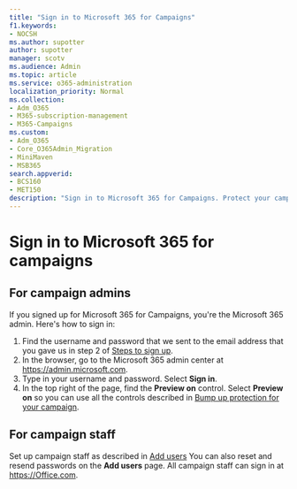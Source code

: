 ```yaml
---
title: "Sign in to Microsoft 365 for Campaigns"
f1.keywords:
- NOCSH
ms.author: supotter
author: supotter
manager: scotv
ms.audience: Admin
ms.topic: article
ms.service: o365-administration
localization_priority: Normal
ms.collection: 
- Adm_O365
- M365-subscription-management 
- M365-Campaigns
ms.custom:
- Adm_O365
- Core_O365Admin_Migration
- MiniMaven
- MSB365
search.appverid:
- BCS160
- MET150
description: "Sign in to Microsoft 365 for Campaigns. Protect your campaign from cybersecurity threats to email, data, and communication."
---
```

# Sign in to Microsoft 365 for campaigns

## For campaign admins
If you signed up for Microsoft 365 for Campaigns, you're the Microsoft 365 admin. Here's how to sign in: 
1. Find the username and password that we sent to the email address that you gave us in step 2 of [Steps to sign up](m365-campaigns-sign-up.md#steps-to-sign-up).
2. In the browser, go to the Microsoft 365 admin center at <a href="https://go.microsoft.com/fwlink/p/?linkid=837890" target="_blank">https://admin.microsoft.com</a>. 
3. Type in your username and password. Select **Sign in**.
4. In the top right of the page, find the **Preview on** control. Select **Preview on** so you can use all the controls described in [Bump up protection for your campaign](m365-campaigns-security-overview.md).

## For campaign staff
Set up campaign staff as described in [Add users](../business/add-users-m365b.md?toc=/microsoft-365/campaigns/toc.json)
You can also reset and resend passwords on the **Add users** page.
All campaign staff can sign in at <a href="https://office.com" target="_blank">https://Office.com</a>.

